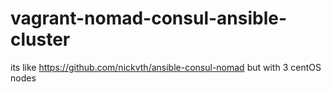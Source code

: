 # vagrant-nomad-consul-ansible-cluster

its like https://github.com/nickvth/ansible-consul-nomad but with 3 centOS nodes
